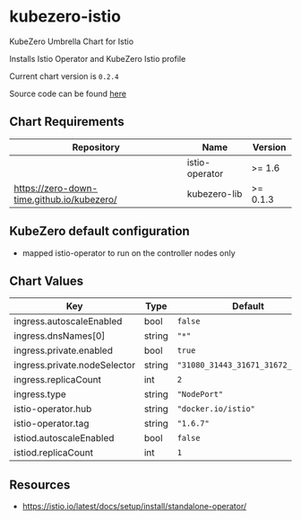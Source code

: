 kubezero-istio
==============
KubeZero Umbrella Chart for Istio

Installs Istio Operator and KubeZero Istio profile


Current chart version is `0.2.4`

Source code can be found [here](https://kubezero.com)

## Chart Requirements

| Repository | Name | Version |
|------------|------|---------|
|  | istio-operator | >= 1.6 |
| https://zero-down-time.github.io/kubezero/ | kubezero-lib | >= 0.1.3 |

## KubeZero default configuration
- mapped istio-operator to run on the controller nodes only

## Chart Values

| Key | Type | Default | Description |
|-----|------|---------|-------------|
| ingress.autoscaleEnabled | bool | `false` |  |
| ingress.dnsNames[0] | string | `"*"` |  |
| ingress.private.enabled | bool | `true` |  |
| ingress.private.nodeSelector | string | `"31080_31443_31671_31672_31224"` |  |
| ingress.replicaCount | int | `2` |  |
| ingress.type | string | `"NodePort"` |  |
| istio-operator.hub | string | `"docker.io/istio"` |  |
| istio-operator.tag | string | `"1.6.7"` |  |
| istiod.autoscaleEnabled | bool | `false` |  |
| istiod.replicaCount | int | `1` |  |

## Resources

- https://istio.io/latest/docs/setup/install/standalone-operator/
